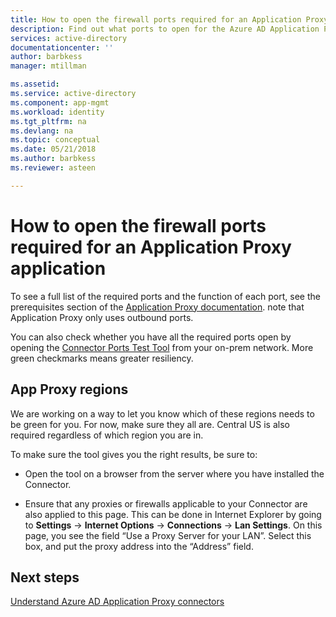 ```yaml
---
title: How to open the firewall ports required for an Application Proxy application | Microsoft Docs
description: Find out what ports to open for the Azure AD Application Proxy to work correctly
services: active-directory
documentationcenter: ''
author: barbkess
manager: mtillman

ms.assetid: 
ms.service: active-directory
ms.component: app-mgmt
ms.workload: identity
ms.tgt_pltfrm: na
ms.devlang: na
ms.topic: conceptual
ms.date: 05/21/2018
ms.author: barbkess
ms.reviewer: asteen

---
```


# How to open the firewall ports required for an Application Proxy application

To see a full list of the required ports and the function of each port, see the prerequisites section of the [Application Proxy documentation](manage-apps/application-proxy-enable.md). note that Application Proxy only uses outbound ports.

You can also check whether you have all the required ports open by opening the [Connector Ports Test Tool](https://aadap-portcheck.connectorporttest.msappproxy.net/) from your on-prem network. More green checkmarks means greater resiliency. 

## App Proxy regions

We are working on a way to let you know which of these regions needs to be green for you. For now, make sure they all are. Central US is also required regardless of which region you are in.

To make sure the tool gives you the right results, be sure to:

-   Open the tool on a browser from the server where you have installed the Connector.

-   Ensure that any proxies or firewalls applicable to your Connector are also applied to this page. This can be done in Internet Explorer by going to **Settings** -&gt; **Internet Options** -&gt; **Connections** -&gt; **Lan Settings**. On this page, you see the field “Use a Proxy Server for your LAN”. Select this box, and put the proxy address into the “Address” field.

## Next steps
[Understand Azure AD Application Proxy connectors](manage-apps/application-proxy-connectors.md)
